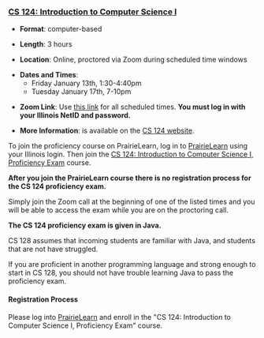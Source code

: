 ### <a name="CS124" class="anchor"></a>[CS 124: Introduction to Computer Science I](https://cs124.cs.illinois.edu/info/proficiency)

* **Format**: computer-based
<!--- -->
* **Length**: 3 hours
<!--- -->
* **Location**: Online, proctored via Zoom during scheduled time windows
<!--- -->
* **Dates and Times**:
    * Friday January 13th, 1:30-4:40pm
    * Tuesday January 17th, 7-10pm
   
<!--- -->
* **Zoom Link**: Use [this link](https://illinois.zoom.us/j/85125462870?pwd=N1FmOGVzQVJNYnZZQnFyU1JiRWRkZz09) for all scheduled times.
**You must log in with your Illinois NetID and password.** 
<!--- -->
* **More Information**: is available on the [CS 124 website](https://cs124.org/info/proficiency/).

To join the proficiency course on PrairieLearn, log in to [PrairieLearn](https://prairielearn.org/) using your Illinois login.
Then join the
[CS 124: Introduction to Computer Science I, Proficiency Exam](https://prairielearn.org/pl/course_instance/12498/) course.

**After you join the PrairieLearn course there is no registration process for the CS 124 proficiency exam.**
<!--- -->
Simply join the Zoom call at the beginning of one of the listed times and you
will be able to access the exam while you are on the proctoring call.

<!---
Note that there are two versions of the CS 125 proficiency exam: one with
programming questions and code reading questions in Java
and a second with them in C++.
<!---
Both exams will be given online with proctoring performed over Zoom.
<!---
**If you are a CS major and want to continue to CS 128 you must take the
proficiency exam in Java.**
<!--- -->
**The CS 124 proficiency exam is given in Java.**
<!--- -->
CS 128 assumes that incoming students are familiar with Java, and students that
are not have struggled.
<!--- -->
If you are proficient in another programming language and strong enough to start
in CS 128, you should not have trouble learning Java to pass the
proficiency exam.

<!---
Other students may take the proficiency exam in either Java or C++ depending on
which language you are more familiar with.
<!---
**However, you may still not take both in the same semester.**
-->

<!--
Also note that ECE students *must* take
[ECE 220](https://ece.illinois.edu/academics/courses/profile/ECE220)
before taking CS 173 and CS 225.
**ECE students may not take the CS 125 proficiency exam and then continue to CS
173.**
-->

#### Registration Process

Please log into [PrairieLearn](https://www.prairielearn.org/pl) and enroll in
the "CS 124: Introduction to Computer Science I, Proficiency Exam" course.

<!--
To complete the CS 124 proficiency exam you must enroll in the
"CS 125: Introduction to Computer Science, Proficiency Exam" course on PrairieLearn.

<!---
1. Log on to [the CBTF scheduling site](https://cbtf.engr.illinois.edu/sched).
<!---
1. Press the "Add a class" button and add the "Proficiency Exams" course.
<!---
1. Click the "CS 125" exam in the "Proficiency Exams" course and reserve a time.
<!---
1. Log on to [PrairieLearn](https://prairielearn.engr.illinois.edu/) **using your `@illinois.edu` email address**.
We will not give credit to students that take the exam using a non-university email address.
<!---
1. Enroll in the "CS 125: Introduction to Computer Science, Proficiency Exam" course.
<!---
This is the same course with the practice problems and practice exam available publicly.
<!---
1. At the scheduled time, join the Zoom call linked above. A proctor will provide
   the password needed to access the official CS 125 proficiency exam on
   PrairieLearn.

<!---
1. When you visit the testing center the proficiency exam will be visible.
-->

<!--
#### Sign-Up Process: C++ Exam

If you want to take the C++ CS 125 Proficiency Exam please contact
[Geoffrey Challen](mailto:challen@illinois.edu).
<!---
Note that the C++ proficiency exam will not be given at the beginning of the
Spring 2021 semester.
<!---
**And, as a reminder, passing the C++ CS 125 Proficiency Exam does not allow you to continue
on to CS 126.**
<!---
CS majors must take the Java version of the proficiency exam.
-->
